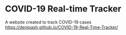 # COVID-19 Real-time Tracker
A website created to track COVID-19 cases
https://denipash.github.io/COVID-19-Real-Time-Tracker/
